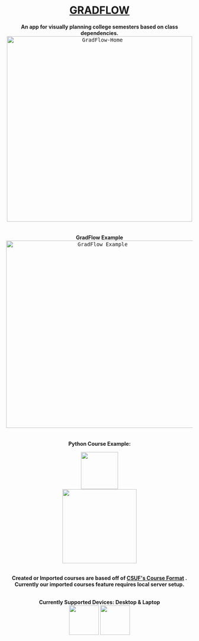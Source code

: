 <div align="center">
  
   # [GRADFLOW](https://kosorkosm.github.io/graduation-flow/index.html)
  
   <b>An app for visually planning college semesters based on class dependencies.</b>
   <kbd>
   <img width="500" alt="GradFlow-Home" src="https://user-images.githubusercontent.com/28377370/166437925-1fa25c70-7f2d-4227-bb51-97f478f1c260.png">
   </kbd>
   <br>
   <br>
   <br>
   <b>GradFlow Example</b>
   <br>
   <kbd>
   <img width="505" alt="GradFlow Example" src="https://user-images.githubusercontent.com/28377370/168238579-c408ed70-4139-4923-aea9-8714e3cde170.png">    
   </kbd>
   <br><br>
   <b>Python Course Example:</b>
  
   <kbd>
   <img width="100" height ="auto" src="https://user-images.githubusercontent.com/28377370/168332699-a1edc0d7-8588-4f08-a538-a2279aed21f1.png">
   </kbd>
   <br>
   <kbd>
   <img width="200" height ="auto" src="https://user-images.githubusercontent.com/28377370/168332709-e1b09bb2-96bb-4958-99be-73c84494087e.png"> 
   </kbd>
   <br> 
   <br>
  
   <b> Created or Imported courses are based off of [CSUF's Course Format](https://catalog.fullerton.edu/content.php?catoid=75&navoid=9878) . Currently our imported courses feature requires local server setup.</b>
  
   <br>
   <b>Currently Supported Devices: Desktop & Laptop</b>
   <br> 
   <img width="80" height ="80" src="https://raw.githubusercontent.com/FortAwesome/Font-Awesome/2360bd54ca4abe8e013d424e6679a397e9b717c8/svgs/solid/desktop.svg">
   <img width="80" height ="80" src="https://raw.githubusercontent.com/FortAwesome/Font-Awesome/2360bd54ca4abe8e013d424e6679a397e9b717c8/svgs/solid/laptop.svg"> 
</div>
